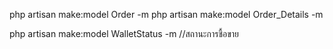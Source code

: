php artisan  make:model Order -m
php artisan  make:model Order_Details -m

php artisan make:model WalletStatus -m //สถานะการชื้อขาย








